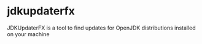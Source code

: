 # jdkupdaterfx
JDKUpdaterFX is a tool to find updates for OpenJDK distributions installed on your machine
